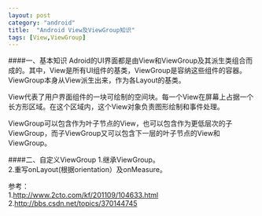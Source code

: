 ```yaml
---
layout: post
category: "android"
title:  "Android View及ViewGroup知识"
tags: [View,ViewGroup]
---
```

####一、基本知识
Adroid的UI界面都是由View和ViewGroup及其派生类组合而成的。其中，View是所有UI组件的基类，ViewGroup是容纳这些组件的容器。ViewGroup本身从View派生出来，作为各Layout的基类。

View代表了用户界面组件的一块可绘制的空间块。每一个View在屏幕上占据一个长方形区域。在这个区域内，这个View对象负责图形绘制和事件处理。

ViewGroup可以包含作为叶子节点的View，也可以包含作为更低层次的子ViewGroup，而子ViewGroup又可以包含下一层的叶子节点的View和ViewGroup。

####二、自定义ViewGroup
1.继承ViewGroup。  
2.重写onLayout(根据orientation）及onMeasure。

参考：  
1.<http://www.2cto.com/kf/201109/104633.html>  
2.<http://bbs.csdn.net/topics/370144745>
